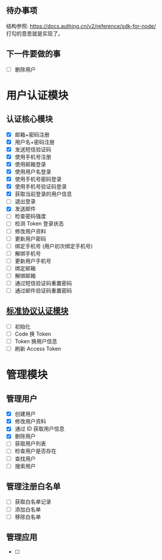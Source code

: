 ## 待办事项
结构参照: https://docs.authing.cn/v2/reference/sdk-for-node/  
打勾的意思就是实现了。  

## 下一件要做的事
- [ ] 删除用户

# 用户认证模块
## 认证核心模块
- [x] 邮箱+密码注册
- [x] 用户名+密码注册
- [x] 发送短信验证码
- [x] 使用手机号注册
- [x] 使用邮箱登录
- [x] 使用用户名登录
- [x] 使用手机号密码登录
- [x] 使用手机号验证码登录
- [x] 获取当前登录的用户信息
- [ ] 退出登录
- [x] 发送邮件
- [ ] 检查密码强度
- [ ] 检测 Token 登录状态
- [ ] 修改用户资料
- [ ] 更新用户密码
- [ ] 绑定手机号 (用户初次绑定手机号)
- [ ] 解绑手机号
- [ ] 更新用户手机号
- [ ] 绑定邮箱
- [ ] 解绑邮箱
- [ ] 通过短信验证码重置密码
- [ ] 通过邮件验证码重置密码

## [标准协议认证模块](https://docs.authing.cn/v2/reference/sdk-for-node/authentication/StandardProtocol.html)
- [ ] 初始化
- [ ] Code 换 Token
- [ ] Token 换用户信息
- [ ] 刷新 Access Token

# 管理模块
## 管理用户
- [x] 创建用户 
- [x] 修改用户资料
- [x] 通过 ID 获取用户信息
- [x] 删除用户
- [ ] 获取用户列表
- [ ] 检查用户是否存在
- [ ] 查找用户
- [ ] 搜索用户

## 管理注册白名单
- [ ] 获取白名单记录
- [ ] 添加白名单
- [ ] 移除白名单

## 管理应用
- [ ] 
